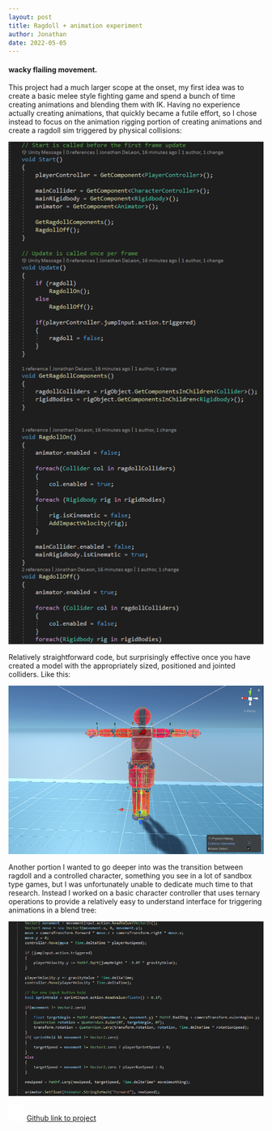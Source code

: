 ```yaml
---
layout: post
title: Ragdoll + animation experiment
author: Jonathan
date: 2022-05-05
---
```


#### wacky flailing movement.


This project had a much larger scope at the onset, my first idea was to create a basic melee style fighting game and spend a bunch of time creating animations and blending them with IK. Having no experience actually creating animations, that quickly became a futile effort, so I chose instead to focus on the animation rigging portion of creating animations and create a ragdoll sim triggered by physical collisions:

![image](/assets/images/ragdoll_code.png)

Relatively straightforward code, but surprisingly effective once you have created a model with the appropriately sized, positioned and jointed colliders. Like this:

![image](/assets/images/model_with_collision.png)

Another portion I wanted to go deeper into was the transition between ragdoll and a controlled character, something you see in a lot of sandbox type games, but I was unfortunately unable to dedicate much time to that research. Instead I worked on a basic character controller that uses ternary operations to provide a relatively easy to understand interface for triggering animations in a blend tree:

![image](/assets/images/movement_code.png)

<img src="/assets/images/GitHub-Mark-Light-32px.png"> [Github link to project](https://github.com/jdeleon247/ragdoll-experiment)